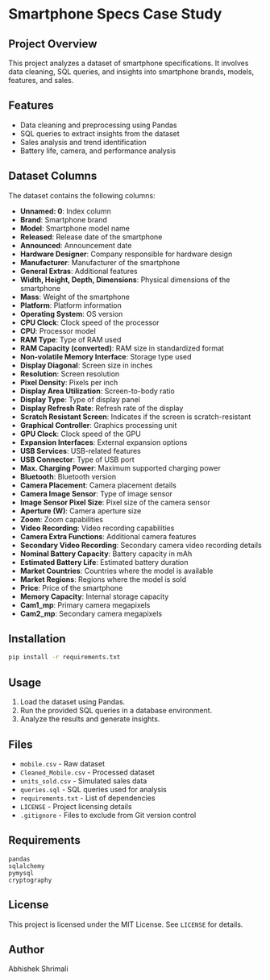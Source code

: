 # Smartphone Specs Case Study

## Project Overview
This project analyzes a dataset of smartphone specifications. It involves data cleaning, SQL queries, and insights into smartphone brands, models, features, and sales.

## Features
- Data cleaning and preprocessing using Pandas
- SQL queries to extract insights from the dataset
- Sales analysis and trend identification
- Battery life, camera, and performance analysis

## Dataset Columns
The dataset contains the following columns:
- **Unnamed: 0**: Index column
- **Brand**: Smartphone brand
- **Model**: Smartphone model name
- **Released**: Release date of the smartphone
- **Announced**: Announcement date
- **Hardware Designer**: Company responsible for hardware design
- **Manufacturer**: Manufacturer of the smartphone
- **General Extras**: Additional features
- **Width, Height, Depth, Dimensions**: Physical dimensions of the smartphone
- **Mass**: Weight of the smartphone
- **Platform**: Platform information
- **Operating System**: OS version
- **CPU Clock**: Clock speed of the processor
- **CPU**: Processor model
- **RAM Type**: Type of RAM used
- **RAM Capacity (converted)**: RAM size in standardized format
- **Non-volatile Memory Interface**: Storage type used
- **Display Diagonal**: Screen size in inches
- **Resolution**: Screen resolution
- **Pixel Density**: Pixels per inch
- **Display Area Utilization**: Screen-to-body ratio
- **Display Type**: Type of display panel
- **Display Refresh Rate**: Refresh rate of the display
- **Scratch Resistant Screen**: Indicates if the screen is scratch-resistant
- **Graphical Controller**: Graphics processing unit
- **GPU Clock**: Clock speed of the GPU
- **Expansion Interfaces**: External expansion options
- **USB Services**: USB-related features
- **USB Connector**: Type of USB port
- **Max. Charging Power**: Maximum supported charging power
- **Bluetooth**: Bluetooth version
- **Camera Placement**: Camera placement details
- **Camera Image Sensor**: Type of image sensor
- **Image Sensor Pixel Size**: Pixel size of the camera sensor
- **Aperture (W)**: Camera aperture size
- **Zoom**: Zoom capabilities
- **Video Recording**: Video recording capabilities
- **Camera Extra Functions**: Additional camera features
- **Secondary Video Recording**: Secondary camera video recording details
- **Nominal Battery Capacity**: Battery capacity in mAh
- **Estimated Battery Life**: Estimated battery duration
- **Market Countries**: Countries where the model is available
- **Market Regions**: Regions where the model is sold
- **Price**: Price of the smartphone
- **Memory Capacity**: Internal storage capacity
- **Cam1_mp**: Primary camera megapixels
- **Cam2_mp**: Secondary camera megapixels

## Installation
```bash
pip install -r requirements.txt
```

## Usage
1. Load the dataset using Pandas.
2. Run the provided SQL queries in a database environment.
3. Analyze the results and generate insights.

## Files
- `mobile.csv` - Raw dataset
- `Cleaned_Mobile.csv` - Processed dataset
- `units_sold.csv` - Simulated sales data
- `queries.sql` - SQL queries used for analysis
- `requirements.txt` - List of dependencies
- `LICENSE` - Project licensing details
- `.gitignore` - Files to exclude from Git version control

## Requirements
```
pandas
sqlalchemy
pymysql
cryptography
```

## License
This project is licensed under the MIT License. See `LICENSE` for details.

## Author
Abhishek Shrimali
